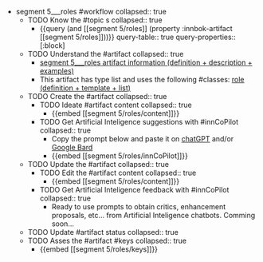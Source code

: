 
- segment 5___roles #workflow
   collapsed:: true
  - TODO Know the #topic s
    collapsed:: true
    - {{query (and [[segment 5/roles]] (property :innbok-artifact [[segment 5/roles]]))}}
      query-table:: true
      query-properties:: [:block]
  - TODO Understand the #artifact
    collapsed:: true
    - [segment 5___roles artifact information (definition + description + examples)](https://go.innbok.com/#/page/innBoK%2Fsegment-%28id%29%2Froles%2Finfo)
    - This artifact has type list and uses the following #classes: [role (definition + template + list)](https://go.innbok.com/#/page/innBoK%2Fclass%2Frole)
  - TODO Create the #artifact
     collapsed:: true
    - TODO Ideate #artifact content
      collapsed:: true
      - {{embed [[segment 5/roles/content]]}}
    - TODO Get Artificial Inteligence suggestions with #innCoPilot
      collapsed:: true
      - Copy the prompt below and paste it on [chatGPT](https://chat.openai.com) and/or [Google Bard](https://bard.google.com/chat)
      - {{embed [[segment 5/roles/innCoPilot]]}}
  - TODO Update the #artifact
    collapsed:: true
    - TODO Edit the #artifact content
     collapsed:: true
      - {{embed [[segment 5/roles/content]]}}
    - TODO Get Artificial Inteligence feedback with #innCoPilot
      collapsed:: true
      - Ready to use prompts to obtain critics, enhancement proposals, etc... from Artificial Inteligence chatbots. Comming soon...
  - TODO Update #artifact status
    collapsed:: true
  - TODO Asses the #artifact #keys
    collapsed:: true
    - {{embed [[segment 5/roles/keys]]}}








